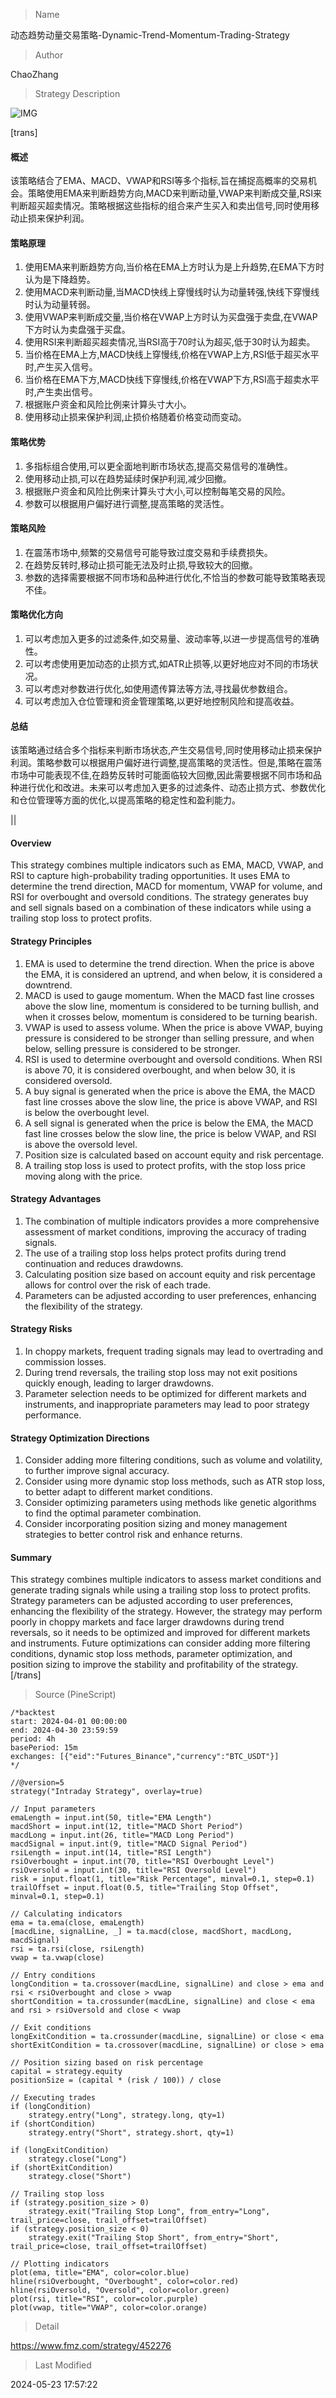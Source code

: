 
> Name

动态趋势动量交易策略-Dynamic-Trend-Momentum-Trading-Strategy

> Author

ChaoZhang

> Strategy Description

![IMG](https://www.fmz.com/upload/asset/ab7ea996ad97b54505.png)

[trans]
#### 概述
该策略结合了EMA、MACD、VWAP和RSI等多个指标,旨在捕捉高概率的交易机会。策略使用EMA来判断趋势方向,MACD来判断动量,VWAP来判断成交量,RSI来判断超买超卖情况。策略根据这些指标的组合来产生买入和卖出信号,同时使用移动止损来保护利润。

#### 策略原理
1. 使用EMA来判断趋势方向,当价格在EMA上方时认为是上升趋势,在EMA下方时认为是下降趋势。
2. 使用MACD来判断动量,当MACD快线上穿慢线时认为动量转强,快线下穿慢线时认为动量转弱。
3. 使用VWAP来判断成交量,当价格在VWAP上方时认为买盘强于卖盘,在VWAP下方时认为卖盘强于买盘。
4. 使用RSI来判断超买超卖情况,当RSI高于70时认为超买,低于30时认为超卖。
5. 当价格在EMA上方,MACD快线上穿慢线,价格在VWAP上方,RSI低于超买水平时,产生买入信号。
6. 当价格在EMA下方,MACD快线下穿慢线,价格在VWAP下方,RSI高于超卖水平时,产生卖出信号。
7. 根据账户资金和风险比例来计算头寸大小。
8. 使用移动止损来保护利润,止损价格随着价格变动而变动。

#### 策略优势
1. 多指标组合使用,可以更全面地判断市场状态,提高交易信号的准确性。
2. 使用移动止损,可以在趋势延续时保护利润,减少回撤。
3. 根据账户资金和风险比例来计算头寸大小,可以控制每笔交易的风险。
4. 参数可以根据用户偏好进行调整,提高策略的灵活性。

#### 策略风险
1. 在震荡市场中,频繁的交易信号可能导致过度交易和手续费损失。
2. 在趋势反转时,移动止损可能无法及时止损,导致较大的回撤。
3. 参数的选择需要根据不同市场和品种进行优化,不恰当的参数可能导致策略表现不佳。

#### 策略优化方向
1. 可以考虑加入更多的过滤条件,如交易量、波动率等,以进一步提高信号的准确性。
2. 可以考虑使用更加动态的止损方式,如ATR止损等,以更好地应对不同的市场状况。
3. 可以考虑对参数进行优化,如使用遗传算法等方法,寻找最优参数组合。
4. 可以考虑加入仓位管理和资金管理策略,以更好地控制风险和提高收益。

#### 总结
该策略通过结合多个指标来判断市场状态,产生交易信号,同时使用移动止损来保护利润。策略参数可以根据用户偏好进行调整,提高策略的灵活性。但是,策略在震荡市场中可能表现不佳,在趋势反转时可能面临较大回撤,因此需要根据不同市场和品种进行优化和改进。未来可以考虑加入更多的过滤条件、动态止损方式、参数优化和仓位管理等方面的优化,以提高策略的稳定性和盈利能力。

|| 

#### Overview
This strategy combines multiple indicators such as EMA, MACD, VWAP, and RSI to capture high-probability trading opportunities. It uses EMA to determine the trend direction, MACD for momentum, VWAP for volume, and RSI for overbought and oversold conditions. The strategy generates buy and sell signals based on a combination of these indicators while using a trailing stop loss to protect profits.

#### Strategy Principles
1. EMA is used to determine the trend direction. When the price is above the EMA, it is considered an uptrend, and when below, it is considered a downtrend.
2. MACD is used to gauge momentum. When the MACD fast line crosses above the slow line, momentum is considered to be turning bullish, and when it crosses below, momentum is considered to be turning bearish.
3. VWAP is used to assess volume. When the price is above VWAP, buying pressure is considered to be stronger than selling pressure, and when below, selling pressure is considered to be stronger.
4. RSI is used to determine overbought and oversold conditions. When RSI is above 70, it is considered overbought, and when below 30, it is considered oversold.
5. A buy signal is generated when the price is above the EMA, the MACD fast line crosses above the slow line, the price is above VWAP, and RSI is below the overbought level.
6. A sell signal is generated when the price is below the EMA, the MACD fast line crosses below the slow line, the price is below VWAP, and RSI is above the oversold level.
7. Position size is calculated based on account equity and risk percentage.
8. A trailing stop loss is used to protect profits, with the stop loss price moving along with the price.

#### Strategy Advantages
1. The combination of multiple indicators provides a more comprehensive assessment of market conditions, improving the accuracy of trading signals.
2. The use of a trailing stop loss helps protect profits during trend continuation and reduces drawdowns.
3. Calculating position size based on account equity and risk percentage allows for control over the risk of each trade.
4. Parameters can be adjusted according to user preferences, enhancing the flexibility of the strategy.

#### Strategy Risks
1. In choppy markets, frequent trading signals may lead to overtrading and commission losses.
2. During trend reversals, the trailing stop loss may not exit positions quickly enough, leading to larger drawdowns.
3. Parameter selection needs to be optimized for different markets and instruments, and inappropriate parameters may lead to poor strategy performance.

#### Strategy Optimization Directions
1. Consider adding more filtering conditions, such as volume and volatility, to further improve signal accuracy.
2. Consider using more dynamic stop loss methods, such as ATR stop loss, to better adapt to different market conditions.
3. Consider optimizing parameters using methods like genetic algorithms to find the optimal parameter combination.
4. Consider incorporating position sizing and money management strategies to better control risk and enhance returns.

#### Summary
This strategy combines multiple indicators to assess market conditions and generate trading signals while using a trailing stop loss to protect profits. Strategy parameters can be adjusted according to user preferences, enhancing the flexibility of the strategy. However, the strategy may perform poorly in choppy markets and face larger drawdowns during trend reversals, so it needs to be optimized and improved for different markets and instruments. Future optimizations can consider adding more filtering conditions, dynamic stop loss methods, parameter optimization, and position sizing to improve the stability and profitability of the strategy.
[/trans]



> Source (PineScript)

``` pinescript
/*backtest
start: 2024-04-01 00:00:00
end: 2024-04-30 23:59:59
period: 4h
basePeriod: 15m
exchanges: [{"eid":"Futures_Binance","currency":"BTC_USDT"}]
*/

//@version=5
strategy("Intraday Strategy", overlay=true)

// Input parameters
emaLength = input.int(50, title="EMA Length")
macdShort = input.int(12, title="MACD Short Period")
macdLong = input.int(26, title="MACD Long Period")
macdSignal = input.int(9, title="MACD Signal Period")
rsiLength = input.int(14, title="RSI Length")
rsiOverbought = input.int(70, title="RSI Overbought Level")
rsiOversold = input.int(30, title="RSI Oversold Level")
risk = input.float(1, title="Risk Percentage", minval=0.1, step=0.1)
trailOffset = input.float(0.5, title="Trailing Stop Offset", minval=0.1, step=0.1)

// Calculating indicators
ema = ta.ema(close, emaLength)
[macdLine, signalLine, _] = ta.macd(close, macdShort, macdLong, macdSignal)
rsi = ta.rsi(close, rsiLength)
vwap = ta.vwap(close)

// Entry conditions
longCondition = ta.crossover(macdLine, signalLine) and close > ema and rsi < rsiOverbought and close > vwap
shortCondition = ta.crossunder(macdLine, signalLine) and close < ema and rsi > rsiOversold and close < vwap

// Exit conditions
longExitCondition = ta.crossunder(macdLine, signalLine) or close < ema
shortExitCondition = ta.crossover(macdLine, signalLine) or close > ema

// Position sizing based on risk percentage
capital = strategy.equity
positionSize = (capital * (risk / 100)) / close

// Executing trades
if (longCondition)
    strategy.entry("Long", strategy.long, qty=1)
if (shortCondition)
    strategy.entry("Short", strategy.short, qty=1)

if (longExitCondition)
    strategy.close("Long")
if (shortExitCondition)
    strategy.close("Short")

// Trailing stop loss
if (strategy.position_size > 0)
    strategy.exit("Trailing Stop Long", from_entry="Long", trail_price=close, trail_offset=trailOffset)
if (strategy.position_size < 0)
    strategy.exit("Trailing Stop Short", from_entry="Short", trail_price=close, trail_offset=trailOffset)

// Plotting indicators
plot(ema, title="EMA", color=color.blue)
hline(rsiOverbought, "Overbought", color=color.red)
hline(rsiOversold, "Oversold", color=color.green)
plot(rsi, title="RSI", color=color.purple)
plot(vwap, title="VWAP", color=color.orange)

```

> Detail

https://www.fmz.com/strategy/452276

> Last Modified

2024-05-23 17:57:22
